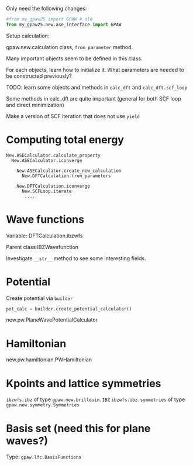 Only need the following changes:
```python
#from my_gpaw25 import GPAW # old
from my_gpaw25.new.ase_interface import GPAW
```

Setup calculation:

gpaw.new.calculation class, `from_parameter` method.

Many important objects seem to be defined in this class.

For each objects, learn how to initialize it. What parameters are
needed to be constructed previously?

TODO: learn some objects and methods in
`calc_dft` and `calc_dft.scf_loop`

Some methods in calc_dft are quite important (general for both SCF loop and direct minimization)

Make a version of SCF iteration that does not use `yield`


# Computing total energy

```text
New.ASECalculator.calculate_property
  New.ASECalculator.iconverge
    
    New.ASECalculator.create_new_calculation
      New.DFTCalculation.from_parameters
    
    New.DFTCalculation.iconverge
      New.SCFLoop.iterate
       ....
```




# Wave functions

Variable: DFTCalculation.ibzwfs

Parent class IBZWavefunction

Investigate `__str__` method to see some interesting fields.

# Potential

Create potential via `builder`
```python
pot_calc = builder.create_potential_calculator()
```

new.pw.PlaneWavePotentialCalculator

# Hamiltonian

new.pw.hamiltonian.PWHamiltonian



# Kpoints and lattice symmetries

`ibzwfs.ibz` of type `gpaw.new.brillouin.IBZ`
`ibzwfs.ibz.symmetries` of type `gpaw.new.symmetry.Symmetries`

# Basis set (need this for plane waves?)

Type: `gpaw.lfc.BasisFunctions`